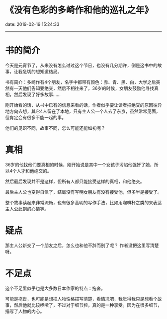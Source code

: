 # 《没有色彩的多崎作和他的巡礼之年》
date: 2019-02-19 15:24:33

---

# 书的简介

今天是元宵节了，从来没有怎么过过这个节日，也没有几分期许，倒是这书中的故事，让我急切的想知道结局。

书有简介：多崎作有4个朋友，名字中都带有颜色：赤、青、黑、白，大学之后突然有一天他们告知要绝交，然后不相往来了，36岁的时候，女朋友鼓励他寻找真相，然后发现了好多故事……

刚开始看的话，从书中已有的信息来看的话，作者似乎要让读者把绝交的原因往异地方向去想，其它4人留在了本地，只有主人公一个人去了东京，虽然常常见面，但肯定会有很多不能一起的事。

他们的见识不同，故事不同，怎么可能还能如初呢？

# 真相

36岁的他找他们要真相的时候，刚开始说是其中一个女孩子污陷他强奸了她，所以4个人才和他绝交的。

然后最后发现并不是这样，但所有人都只能接受这样的真相，和他绝交。

最后主人公也变得自信了，结局没有写明女朋友有没有接受他，但多半是接受了。


整个故事读起来非常流畅，也有很多高明的写作手法，比如用咖啡杯之类的来表达主人公此刻的心情等。


# 疑点

那主人公新交了一个朋友之后，怎么也和他不辞而别了呢？
作者没把这里写清楚呀。

# 不足点

这个不足里似乎也是大多数日本作家的特点：拖沓。

可能是拖沓，也可能是想把人物性格描写清楚，看情况吧，我觉得我只是想看个故事，然后他就比较啰嗦了，不过对于细节控，真的是一种享受。因为在很多细节，描写了人物的内心。